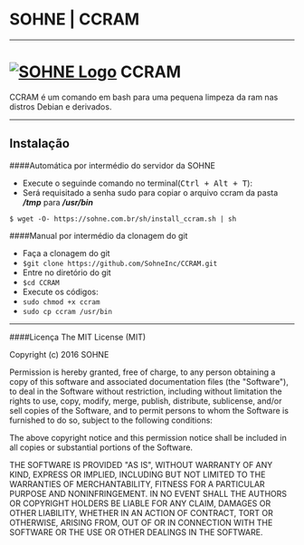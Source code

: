
# SOHNE | CCRAM
-------------

[![SOHNE Logo](https://sohne.com.br/img/sohne-header.png)](https://sohne.com.br/jobs)
CCRAM
===================


CCRAM é um comando em bash para uma pequena limpeza da ram nas distros Debian e derivados.

----------


Instalação
-------------

####Automática por intermédio do servidor da SOHNE
- Execute o seguinde comando no terminal(<kbd>Ctrl + Alt + T</kbd>):
 - Será requisitado a senha sudo para copiar o arquivo ccram da pasta ***/tmp*** para ***/usr/bin***
```
$ wget -O- https://sohne.com.br/sh/install_ccram.sh | sh
```
####Manual por intermédio da clonagem do git
- Faça a clonagem do git
 - ```$git clone https://github.com/SohneInc/CCRAM.git```
- Entre no diretório do git
 - ```$cd CCRAM```
- Execute os códigos:
 - ```sudo chmod +x ccram```
 - ```sudo cp ccram /usr/bin```

----------

####Licença
The MIT License (MIT)

Copyright (c) 2016 SOHNE

Permission is hereby granted, free of charge, to any person obtaining a copy of
this software and associated documentation files (the "Software"), to deal in
the Software without restriction, including without limitation the rights to
use, copy, modify, merge, publish, distribute, sublicense, and/or sell copies of
the Software, and to permit persons to whom the Software is furnished to do so,
subject to the following conditions:

The above copyright notice and this permission notice shall be included in all
copies or substantial portions of the Software.

THE SOFTWARE IS PROVIDED "AS IS", WITHOUT WARRANTY OF ANY KIND, EXPRESS OR
IMPLIED, INCLUDING BUT NOT LIMITED TO THE WARRANTIES OF MERCHANTABILITY, FITNESS
FOR A PARTICULAR PURPOSE AND NONINFRINGEMENT. IN NO EVENT SHALL THE AUTHORS OR
COPYRIGHT HOLDERS BE LIABLE FOR ANY CLAIM, DAMAGES OR OTHER LIABILITY, WHETHER
IN AN ACTION OF CONTRACT, TORT OR OTHERWISE, ARISING FROM, OUT OF OR IN
CONNECTION WITH THE SOFTWARE OR THE USE OR OTHER DEALINGS IN THE SOFTWARE.
